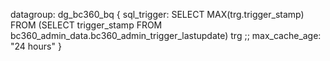 datagroup: dg_bc360_bq {
sql_trigger:  SELECT
                  MAX(trg.trigger_stamp)
                FROM (SELECT
                        trigger_stamp
                      FROM bc360_admin_data.bc360_admin_trigger_lastupdate) trg ;;
max_cache_age: "24 hours"
}
